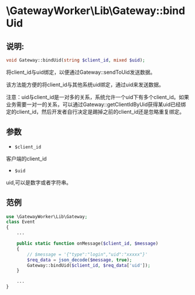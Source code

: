 # \GatewayWorker\Lib\Gateway::bindUid

## 说明:
```php
void Gateway::bindUid(string $client_id, mixed $uid);
```

将client_id与uid绑定，以便通过Gateway::sendToUid发送数据。

该方法能方便的将client_id与其他系统uid绑定，通过uid来发送数据。

注意：uid与client_id是一对多的关系，系统允许一个uid下有多个client_id。如果业务需要一对一的关系，可以通过Gateway::getClientIdByUid获得某uid已经绑定的client_id，然后开发者自行决定是踢掉之前的client_id还是忽略重复绑定。

## 参数

* ```$client_id```

客户端的client_id

* ```$uid```

uid,可以是数字或者字符串。

## 范例
```php
use \GatewayWorker\Lib\Gateway;
class Event
{
    ...

    public static function onMessage($client_id, $message)
    {
        // $message = '{"type":"login","uid":"xxxxx"}'
        $req_data = json_decode($message, true);
        Gateway::bindUid($client_id, $req_data['uid']);
    }

    ...
}

```
